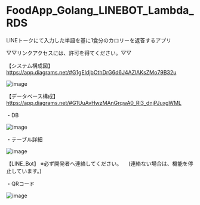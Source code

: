 # FoodApp_Golang_LINEBOT_Lambda_RDS
LINEトークにて入力した単語を基に1食分のカロリーを返答するアプリ



▽▽リンクアクセスには、許可を得てください。▽▽

【システム構成図】
https://app.diagrams.net/#G1gEIdjbOthDrG6d6J4AZlAKsZMo79B32u

![image](https://user-images.githubusercontent.com/50592688/232229040-f586921b-a1fa-4700-8a59-b2aa04a5037f.png)


【データベース構成】
https://app.diagrams.net/#G1UuAvHwzMAnGrqwA0_Rl3_dnjPJuxgWML


・DB

![image](https://user-images.githubusercontent.com/50592688/232228472-bbe5ebc9-0470-4a3c-9364-b03066f33189.png)

・テーブル詳細

![image](https://user-images.githubusercontent.com/50592688/232228498-e328f25f-38d0-4f47-8725-d040725d126f.png)

【LINE_Bot】
※必ず開発者へ連絡してください。
　(連絡ない場合は、機能を停止しています。)
 
・QRコード

![image](https://user-images.githubusercontent.com/50592688/232229454-2e67344c-db7b-4ee0-8770-e4e5cedc72fb.png)


